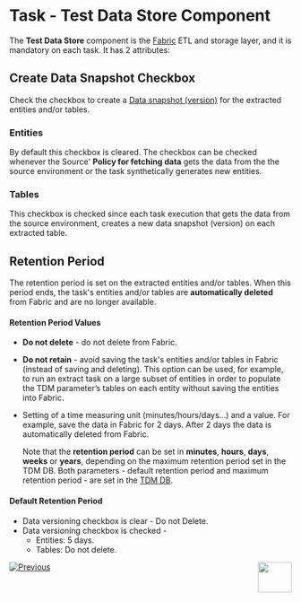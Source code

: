 # Task - Test Data Store Component

The **Test Data Store** component is the [Fabric](/articles/TDM/tdm_architecture/01_tdm_architecture.md#fabric) ETL and storage layer, and it is mandatory on each task. It has 2 attributes:

## Create Data Snapshot Checkbox

Check the checkbox to create a [Data snapshot (version)](15_data_flux_task.md) for the extracted entities and/or tables. 

### Entities

By default this checkbox is cleared. The checkbox can be checked whenever the Source' **Policy for fetching data** gets the data from the the source environment or the task synthetically generates new entities. 

### Tables 

This checkbox is checked since each task execution that gets the data from the source environment,  creates a new data snapshot (version) on each extracted table.

## Retention Period

The retention period is set on the extracted entities and/or tables. When this period ends, the task's entities and/or tables are **automatically deleted** from Fabric and are no longer available. 

#### Retention Period Values

- **Do not delete** - do not delete from Fabric. 

- **Do not retain** - avoid saving the task's entities and/or tables in Fabric (instead of saving and deleting). This option can be used, for example, to run an extract task on a large subset of entities in order to populate the TDM parameter’s tables on each entity without saving the entities into Fabric.

- Setting of a time measuring unit (minutes/hours/days...) and a value. For example, save the data in Fabric for 2 days. After 2 days the data is automatically deleted from Fabric.

  Note that the **retention period** can be set in **minutes**, **hours**, **days**, **weeks** or **years**, depending on the maximum retention period set in the TDM DB. Both parameters - default retention period and maximum retention period - are set in the [TDM DB](/articles/TDM/tdm_configuration/02_tdmdb_general_parameters.md).

#### Default Retention Period

- Data versioning checkbox is clear - Do not Delete.
- Data versioning checkbox is checked - 
  - Entities: 5 days. 
  - Tables: Do not delete.


 [![Previous](/articles/images/Previous.png)](15_task_subset_component.md)[<img align="right" width="60" height="54" src="/articles/images/Next.png">](17_task_target_component.md)

